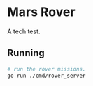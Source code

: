 Mars Rover
===
A tech test.

## Running

```bash
# run the rover missions.
go run ./cmd/rover_server
```

